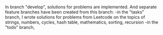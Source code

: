 In branch "develop", solutions for problems are implemented. And separate feature branches have been created from this branch:
-in the "tasks" branch, I wrote solutions for problems from Leetcode on the topics of strings, numbers, cycles, hash table, mathematics, sorting, recursion
-in the "todo" branch, 